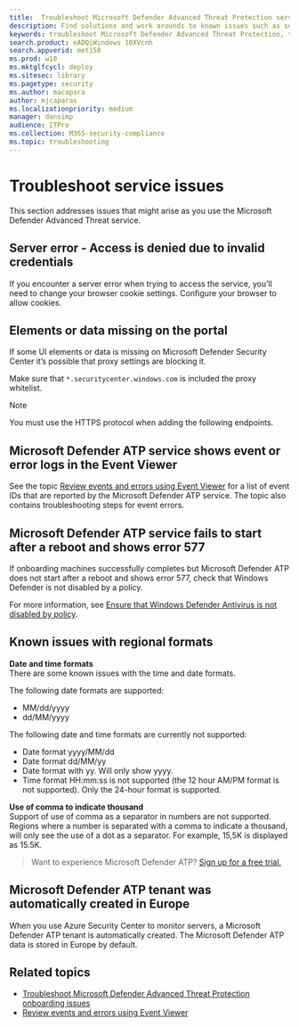 ```yaml
---
title:  Troubleshoot Microsoft Defender Advanced Threat Protection service issues
description: Find solutions and work arounds to known issues such as server errors when trying to access the service.
keywords: troubleshoot Microsoft Defender Advanced Threat Protection, troubleshoot Windows ATP, server error, access denied, invalid credentials, no data, dashboard portal, whitelist, event viewer
search.product: eADQiWindows 10XVcnh
search.appverid: met150
ms.prod: w10
ms.mktglfcycl: deploy
ms.sitesec: library
ms.pagetype: security
ms.author: macapara
author: mjcaparas
ms.localizationpriority: medium
manager: dansimp
audience: ITPro
ms.collection: M365-security-compliance 
ms.topic: troubleshooting
---
```


# Troubleshoot service issues

This section addresses issues that might arise as you use the Microsoft Defender Advanced Threat service.

## Server error - Access is denied due to invalid credentials
If you encounter a server error when trying to access the service, you’ll need to change your browser cookie settings.
Configure your browser to allow cookies.

## Elements or data missing on the portal
If some UI elements or data is missing on Microsoft Defender Security Center it’s possible that proxy settings are blocking it.

Make sure that `*.securitycenter.windows.com` is included the proxy whitelist.


> [!NOTE]
> You must use the HTTPS protocol when adding the following endpoints.

## Microsoft Defender ATP service shows event or error logs in the Event Viewer

See the topic [Review events and errors using Event Viewer](event-error-codes.md) for a list of event IDs that are reported by the Microsoft Defender ATP service. The topic also contains troubleshooting steps for event errors.

## Microsoft Defender ATP service fails to start after a reboot and shows error 577

If onboarding machines successfully completes but Microsoft Defender ATP does not start after a reboot and shows error 577, check that Windows Defender is not disabled by a policy.

For more information, see [Ensure that Windows Defender Antivirus is not disabled by policy](troubleshoot-onboarding.md#ensure-that-windows-defender-antivirus-is-not-disabled-by-a-policy).

## Known issues with regional formats

**Date and time formats**<br>
There are some known issues with the time and date formats. 

The following date formats are supported:
- MM/dd/yyyy
- dd/MM/yyyy

The following date and time formats are currently not supported:
- Date format yyyy/MM/dd
- Date format dd/MM/yy
- Date format with yy. Will only show yyyy.
- Time format HH:mm:ss is not supported (the 12 hour AM/PM format is not supported). Only the 24-hour format is supported.

**Use of comma to indicate thousand**<br>
Support of use of comma as a separator in numbers are not supported. Regions where a number is separated with a comma to indicate a thousand, will only see the use of a dot as a separator. For example, 15,5K is displayed as 15.5K.

>Want to experience Microsoft Defender ATP? [Sign up for a free trial.](https://www.microsoft.com/microsoft-365/windows/microsoft-defender-atp?ocid=docs-wdatp-troubleshoot-belowfoldlink)

## Microsoft Defender ATP tenant was automatically created in Europe
When you use Azure Security Center to monitor servers, a Microsoft Defender ATP tenant is automatically created. The Microsoft Defender ATP data is stored in Europe by default.





## Related topics
- [Troubleshoot Microsoft Defender Advanced Threat Protection onboarding issues](troubleshoot-onboarding.md)
- [Review events and errors using Event Viewer](event-error-codes.md)
